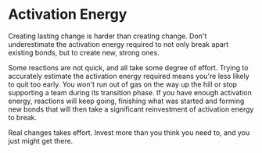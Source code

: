 # Activation Energy
Creating lasting change is harder than creating change. Don't underestimate the activation energy required to not only break apart existing bonds, but to create new, strong ones. 

Some reactions are not quick, and all take some degree of effort. Trying to accurately estimate the activation energy required means you're less likely to quit too early. You won't run out of gas on the way up the hill or stop supporting a team during its transition phase. If you have enough activation energy, reactions will keep going, finishing what was started and forming new bonds that will then take a significant reinvestment of activation energy to break. 

Real changes takes effort. Invest more than you think you need to, and you just might get there.